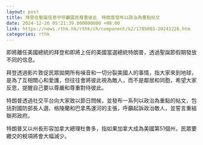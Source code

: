 ```yaml
---
layout: post
title: 拜登在聖誕信息中呼籲國民尊重彼此　特朗普發布以政治為重點帖文
date: 2024-12-26 05:21:39.000000000 +08:00
link: https://news.rthk.hk/rthk/ch/component/k2/1785003-20241226.htm
categories: rthk
---
```


即將離任美國總統的拜登和即將上任的美國當選總統特朗普，透過聖誕節假期發放不同的信息。

拜登透過影片敦促民眾拋開所有噪音和一切分裂美國人的事情，指大家來到地球，是為了互相關心和愛護，但往往會將彼此視為敵人，而不是鄰居和同胞，希望大家反思，提醒自己要以尊嚴和尊重對待彼此。

特朗普透過社交平台向大家致以節日問候，並發布一系列以政治為重點的帖文，包括對國防部長人選、格陵蘭和巴拿馬運河的主張，呼籲起訴政治敵人，並誓言重組聯邦政府。

特朗普又以州長形容加拿大總理杜魯多，指如果加拿大成為美國第51個州，民眾要繳交的稅項將會大幅減少。
